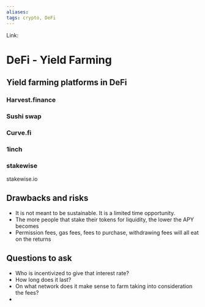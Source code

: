 ```yaml
---
aliases:
tags: crypto, DeFi
---
```

Link: 

# DeFi - Yield Farming

## Yield farming platforms in DeFi
### Harvest.finance

### Sushi swap

### Curve.fi

### 1inch

### stakewise
stakewise.io


## Drawbacks and risks
* It is not meant to be sustainable. It is a limited time opportunity.
* The more people that stake their tokens for liquidity, the lower the APY becomes
* Permission fees, gas fees, fees to purchase, withdrawing fees will all eat on the returns

## Questions to ask
* Who is incentivized to give that interest rate?
* How long does it last?
* On what network does it make sense to farm taking into consideration the fees?
* 

